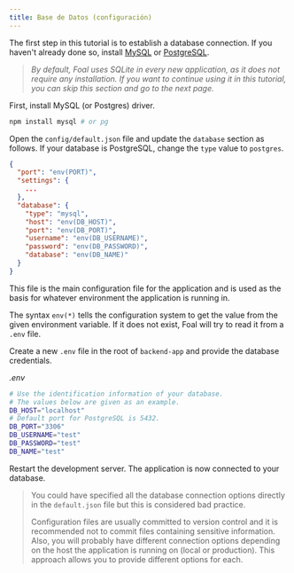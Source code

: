 ```yaml
---
title: Base de Datos (configuración)
---
```


The first step in this tutorial is to establish a database connection. If you haven't already done so, install [MySQL](https://dev.mysql.com/downloads/) or [PostgreSQL](https://www.postgresql.org/download/).

> *By default, Foal uses SQLite in every new application, as it does not require any installation. If you want to continue using it in this tutorial, you can skip this section and go to the next page.* 

First, install MySQL (or Postgres) driver.

```bash
npm install mysql # or pg
```

Open the `config/default.json` file and update the `database` section as follows. If your database is PostgreSQL, change the `type` value to `postgres`.

```json
{
  "port": "env(PORT)",
  "settings": {
    ...
  },
  "database": {
    "type": "mysql",
    "host": "env(DB_HOST)",
    "port": "env(DB_PORT)",
    "username": "env(DB_USERNAME)",
    "password": "env(DB_PASSWORD)",
    "database": "env(DB_NAME)"
  }
}

```

This file is the main configuration file for the application and is used as the basis for whatever environment the application is running in.

The syntax `env(*)` tells the configuration system to get the value from the given environment variable. If it does not exist, Foal will try to read it from a `.env` file.


Create a new `.env` file in the root of `backend-app` and provide the database credentials.

*.env*
```bash
# Use the identification information of your database.
# The values below are given as an example.
DB_HOST="localhost"
# Default port for PostgreSQL is 5432.
DB_PORT="3306"
DB_USERNAME="test"
DB_PASSWORD="test"
DB_NAME="test"
```

Restart the development server. The application is now connected to your database.

> You could have specified all the database connection options directly in the `default.json` file but this is considered bad practice.
>
> Configuration files are usually committed to version control and it is recommended not to commit files containing sensitive information. Also, you will probably have different connection options depending on the host the application is running on (local or production). This approach allows you to provide different options for each.
